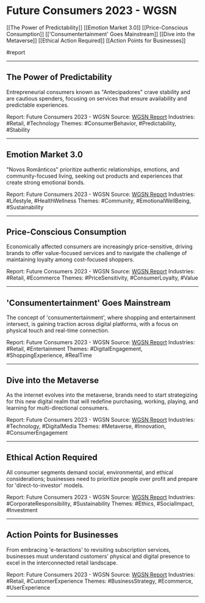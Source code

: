 # Future Consumers 2023 - WGSN

[[The Power of Predictability]]
[[Emotion Market 3.0]]
[[Price-Conscious Consumption]]
[['Consumentertainment' Goes Mainstream]]
[[Dive into the Metaverse]]
[[Ethical Action Required]]
[[Action Points for Businesses]]

#report

---

## The Power of Predictability
Entrepreneurial consumers known as "Antecipadores" crave stability and are cautious spenders, focusing on services that ensure availability and predictable experiences.

Report: Future Consumers 2023 - WGSN
Source: [WGSN Report](https://drive.google.com/file/d/1fmf1nrwMP1UEVR_AH1k4lmZ20diJdZON/view?usp=drive_link)
Industries: #Retail, #Technology
Themes: #ConsumerBehavior, #Predictability, #Stability

---

## Emotion Market 3.0
"Novos Românticos" prioritize authentic relationships, emotions, and community-focused living, seeking out products and experiences that create strong emotional bonds.

Report: Future Consumers 2023 - WGSN
Source: [WGSN Report](https://drive.google.com/file/d/1fmf1nrwMP1UEVR_AH1k4lmZ20diJdZON/view?usp=drive_link)
Industries: #Lifestyle, #HealthWellness
Themes: #Community, #EmotionalWellBeing, #Sustainability

---

## Price-Conscious Consumption
Economically affected consumers are increasingly price-sensitive, driving brands to offer value-focused services and to navigate the challenge of maintaining loyalty among cost-focused shoppers.

Report: Future Consumers 2023 - WGSN
Source: [WGSN Report](https://drive.google.com/file/d/1fmf1nrwMP1UEVR_AH1k4lmZ20diJdZON/view?usp=drive_link)
Industries: #Retail, #Ecommerce
Themes: #PriceSensitivity, #ConsumerLoyalty, #Value

---

## 'Consumentertainment' Goes Mainstream
The concept of 'consumentertainment', where shopping and entertainment intersect, is gaining traction across digital platforms, with a focus on physical touch and real-time connection.

Report: Future Consumers 2023 - WGSN
Source: [WGSN Report](https://drive.google.com/file/d/1fmf1nrwMP1UEVR_AH1k4lmZ20diJdZON/view?usp=drive_link)
Industries: #Retail, #Entertainment
Themes: #DigitalEngagement, #ShoppingExperience, #RealTime

---

## Dive into the Metaverse
As the internet evolves into the metaverse, brands need to start strategizing for this new digital realm that will redefine purchasing, working, playing, and learning for multi-directional consumers.

Report: Future Consumers 2023 - WGSN
Source: [WGSN Report](https://drive.google.com/file/d/1fmf1nrwMP1UEVR_AH1k4lmZ20diJdZON/view?usp=drive_link)
Industries: #Technology, #DigitalMedia
Themes: #Metaverse, #Innovation, #ConsumerEngagement

---

## Ethical Action Required
All consumer segments demand social, environmental, and ethical considerations; businesses need to prioritize people over profit and prepare for 'direct-to-investor' models.

Report: Future Consumers 2023 - WGSN
Source: [WGSN Report](https://drive.google.com/file/d/1fmf1nrwMP1UEVR_AH1k4lmZ20diJdZON/view?usp=drive_link)
Industries: #CorporateResponsibility, #Sustainability
Themes: #Ethics, #SocialImpact, #Investment

---

## Action Points for Businesses
From embracing 'e-teractions' to revisiting subscription services, businesses must understand customers' physical and digital presence to excel in the interconnected retail landscape.

Report: Future Consumers 2023 - WGSN
Source: [WGSN Report](https://drive.google.com/file/d/1fmf1nrwMP1UEVR_AH1k4lmZ20diJdZON/view?usp=drive_link)
Industries: #Retail, #CustomerExperience
Themes: #BusinessStrategy, #Ecommerce, #UserExperience

---

